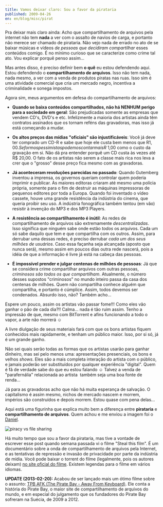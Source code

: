 ```yaml
---
title: Vamos deixar claro: Sou a favor da pirataria
published: 2009-04-26
en: en/blog/misc/pirat
---
```


Pra deixar mais claro ainda: Acho que compartilhamento de arquivos pela internet não tem **nada** a ver com o assalto de navios de carga,
e portanto não merece ser chamado de pirataria.
Não vejo nada de errado no ato de se baixar músicas e vídeos _de pessoas que decidiram compartilhar_ esses conteúdos comigo.
É no mínimo curioso que se caracterize como crime tal ato. Vou explicar porquê penso assim...

<!--more-->

Mas antes disso, é preciso definir bem **o quê** eu estou defendendo aqui.
Estou defendendo o **compartilhamento de arquivos**. Isso não tem nada, nada mesmo, a ver com a venda de produtos piratas nas ruas.
Isso sim é uma atividade comercial que cria um mercado negro, incentiva a criminalidade e sonega impostos.

Agora sim, meus argumentos em defesa do compartilhamento de arquivos:

  * **Quando se baixa conteúdos compartilhados, não há NENHUM perigo para a sociedade em geral**:
    São prejudicadas somente as empresas que vendem CD's, DVD's e etc.
    Infelizmente a maioria dos artistas ainda têm contratos assinados que os tornam reféns das gravadoras, mas isso já está começando a mudar.

  * **Os altos preços das mídias "oficiais" são injustificáveis**: Você já deve ter comprado um CD-R e sabe que hoje ele custa bem menos que R$1,00.
    Se formos pessimistas podemos contar mais R$ 1,00 como o custo da gravação em si. Não dá pra entender porquê um CD custa às vezes até R$ 20,00.
    O fato de os artistas não serem a classe mais rica nos leva a crer que o "grosso" desse preço fica mesmo com as gravadoras.

  * **Já aconteceram revoluções parecidas no passado**:
    Quando Gutemberg inventou a imprensa, os governos queriam controlar quem poderia imprimir e publicar.
    As maiores editoras criaram até mesmo uma polícia própria,
    somente para o fim de destruir as máquinas impressoras de pequenos editores por toda a Europa.
    Quando foi inventado o vídeo cassete, houve uma grande resistência da indústria do cinema, que queria proibir seu uso.
    A indústria fonográfica também tentou (em vão) resistir à invenção do MP3 e dos MP3 Players.

  * **A resistência ao compartilhamento é inútil**: As redes de compartilhamento de arquivos são extremamente _descentralizadas_.
    Isso significa que ninguém sabe onde estão _todos_ os arquivos. Cada um só sabe daquilo que tem e que compartilha com os outros.
    Assim, para derrubar uma dessas redes, é preciso derrubar _cada um dos seus milhões de usuários_.
    Caso essa façanha seja alcançada (aposto que nunca será), mesmo assim em poucos dias outra rede nascerá,
    pois a idéia de que a informação é livre já está na cabeça das pessoas.

  * **É impossível prender e julgar centenas de milhões de pessoas**: Já que se considera crime compartilhar arquivos com outras pessoas,
    _criminosos são todos os que compartilham_. Atualmente, o número desses supostos "criminosos" no mundo inteiro passa da casa dos centenas de milhões.
    Quem não compartilha conhece alguém que compartilha, e portanto é cúmplice. Assim, todos devemos ser condenados. Absurdo isso, não? Também acho...

Espere um pouco, assim os artistas vão passar fome!!! Como eles vão ganhar o pão de cada dia?!! Calma... nada é tão ruim assim.
Tenho a impressão de que, mesmo com BitTorrent e afins funcionando a todo o vapor, a arte não morrerá ☺

A livre diulgação de seus materiais fará com que os bons artistas fiquem conhecidos mais rapidamente, e tenham um público maior.
Isso, por si só, já é um grande ganho.

Não sei quais serão todas as formas que os artistas usarão para ganhar dinheiro, mas sei pelo menos uma:
apresentações presenciais, os bons e velhos _shows_.
Eles são a mais completa interação do artista com o público, e jamais poderão ser substituídos por qualquer experiência "digital".
Quem é fã de verdade sabe do que eu estou falando ☺
Talvez a venda de "parafernália" relacionada ao artista  também seja uma boa fonte de renda...

Já para as gravadoras acho que não há muita esperança de salvação.
O capitalismo é assim mesmo, nichos de mercado nascem e morrem, impérios são construídos e depois morrem.
Estou quase com pena delas...

Aqui está uma figurinha que explica muito bem a diferença entre **pirataria** e **compartilhamento de arquivos**.
Quem achou e me enviou a imagem foi o [Daniel][1].

![piracy vs file sharing](/files/imgs/2009-04_piracyjq1.png)

Há muito tempo que sou a favor da pirataria, mas tive a vontade de escrever esse post quando semana passada vi o filme "Steal this film".
É um documentário sobre a onda de compartilhamento de arquivos pela Internet,
e as tentativas de repressão e invasão de privacidade por parte da indústria de mídia.
Você pode baixar o torrent do filme (legalmente, pois os autores deixam) [no site oficial do filme][2].
Existem legendas para o filme em vários idiomas.

**UPDATE (2013-02-20):** Acabou de ser lançado mais um ótimo filme sobre o assunto: [TPB AFK (The Pirate Bay - Away From Keyboard)][3].
Ele conta a história do Pirate Bay, o maior site de compartilhamento de arquivos do mundo,
e em especial do julgamento que os fundadores do Pirate Bay sofreram na Suécia, de 2009 a 2012.

[1]: <http://danielrs.wordpress.com/>
[2]: <http://www.stealthisfilm.com/Part2>
[3]: <http://watch.tpbafk.tv/>
